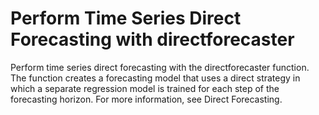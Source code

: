 # **Perform Time Series Direct Forecasting with directforecaster**

Perform time series direct forecasting with the directforecaster function. The function creates a forecasting model that uses a direct strategy in which a separate regression model is trained for each step of the forecasting horizon. For more information, see Direct Forecasting.

